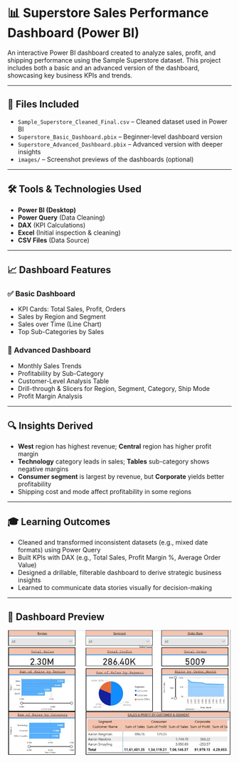 # 📊 Superstore Sales Performance Dashboard (Power BI)

An interactive Power BI dashboard created to analyze sales, profit, and shipping performance using the Sample Superstore dataset. This project includes both a basic and an advanced version of the dashboard, showcasing key business KPIs and trends.

---

## 📁 Files Included

- `Sample_Superstore_Cleaned_Final.csv` – Cleaned dataset used in Power BI
- `Superstore_Basic_Dashboard.pbix` – Beginner-level dashboard version
- `Superstore_Advanced_Dashboard.pbix` – Advanced version with deeper insights
- `images/` – Screenshot previews of the dashboards (optional)

---

## 🛠 Tools & Technologies Used

- **Power BI (Desktop)**
- **Power Query** (Data Cleaning)
- **DAX** (KPI Calculations)
- **Excel** (Initial inspection & cleaning)
- **CSV Files** (Data Source)

---

## 📈 Dashboard Features

### ✅ Basic Dashboard
- KPI Cards: Total Sales, Profit, Orders
- Sales by Region and Segment
- Sales over Time (Line Chart)
- Top Sub-Categories by Sales

### 🚀 Advanced Dashboard
- Monthly Sales Trends
- Profitability by Sub-Category
- Customer-Level Analysis Table
- Drill-through & Slicers for Region, Segment, Category, Ship Mode
- Profit Margin Analysis

---

## 🔍 Insights Derived

- **West** region has highest revenue; **Central** region has higher profit margin
- **Technology** category leads in sales; **Tables** sub-category shows negative margins
- **Consumer segment** is largest by revenue, but **Corporate** yields better profitability
- Shipping cost and mode affect profitability in some regions

---

## 🎓 Learning Outcomes

- Cleaned and transformed inconsistent datasets (e.g., mixed date formats) using Power Query
- Built KPIs with DAX (e.g., Total Sales, Profit Margin %, Average Order Value)
- Designed a drillable, filterable dashboard to derive strategic business insights
- Learned to communicate data stories visually for decision-making

---

## 📸 Dashboard Preview

![Power BI Dashboard](images/SuperstoreDashboard.JPG)

